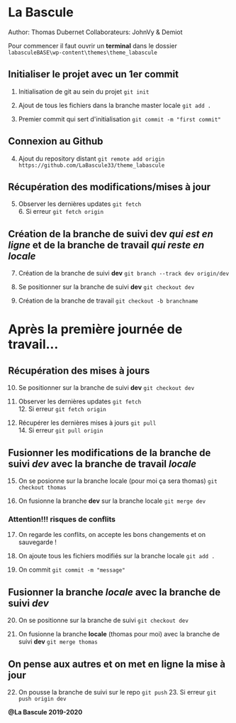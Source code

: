 # La Bascule

Author: Thomas Dubernet 
Collaborateurs: JohnVy & Demiot

Pour commencer il faut ouvrir un **terminal** dans le dossier ```labasculeBASE\wp-content\themes\theme_labascule```
## Initialiser le projet avec un 1er commit

1. Initialisation de git au sein du projet ```git init```  

2. Ajout de tous les fichiers dans la branche master locale ```git add .```  

3. Premier commit qui sert d'initialisation ```git commit -m "first commit"```

## Connexion au Github

4. Ajout du repository distant ```git remote add origin https://github.com/LaBascule33/theme_labascule```

## Récupération des modifications/mises à jour

5. Observer les dernières updates ```git fetch```  
    6. Si erreur ```git fetch origin```


## Création de la branche de suivi dev *qui est en ligne* et de la branche de travail *qui reste en locale*

7. Création de la branche de suivi **dev** ```git branch --track dev origin/dev```

8. Se positionner sur la branche de suivi **dev** ```git checkout dev```

9. Création de la branche de travail ```git checkout -b branchname```

# Après la première journée de travail...

## Récupération des mises à jours

10. Se positionner sur la branche de suivi **dev** ```git checkout dev```

11. Observer les dernières updates ```git fetch```  
    12. Si erreur ```git fetch origin```

13. Récupérer les dernières mises à jours ```git pull```  
    14. Si erreur ```git pull origin```

## Fusionner les modifications de la branche de suivi *dev* avec la branche de travail *locale*

15. On se posionne sur la branche locale (pour moi ça sera thomas) ```git checkout thomas```

16. On fusionne la branche **dev** sur la branche locale ```git merge dev```

### Attention!!!  risques de conflits


17. On regarde les conflits, on accepte les bons changements et on sauvegarde !

18. On ajoute tous les fichiers modifiés sur la branche locale ```git add .```

19. On commit ```git commit -m "message"```

## Fusionner la branche *locale* avec la branche de suivi *dev*

20. On se positionne sur la branche de suivi ```git checkout dev```

21. On fusionne la branche **locale** (thomas pour moi) avec la branche de suivi **dev** ```git merge thomas```

## On pense aux autres et on met en ligne la mise à jour

22. On pousse la branche de suivi sur le repo ```git push```
    23. Si erreur ```git push origin dev```




**@La Bascule 2019-2020**